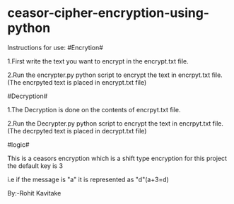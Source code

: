 # ceasor-cipher-encryption-using-python
Instructions for  use:  #Encrytion# 

1.First write the text you want to encrypt in the encrypt.txt file.

2.Run the encrypter.py python script to encrypt the text in encrpyt.txt file. (The encrpyted text is placed in encrypt.txt file)

#Decryption# 

1.The Decryption is done on the contents of encrpyt.txt file. 

2.Run the Decrypter.py python script to encrypt the text in encrpyt.txt file. (The decrpyted text is placed in decrypt.txt file)

#logic#

This is a ceasors encryption which is a shift type encryption for this project the default key is 3 

i.e if the message is "a" it is represented as "d"(a+3=d)





By:-Rohit Kavitake

